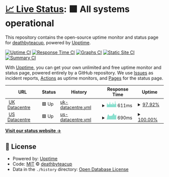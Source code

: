 # [📈 Live Status](https://deathbyteacup.github.io/thfstatus): <!--live status--> **🟩 All systems operational**

This repository contains the open-source uptime monitor and status page for [deathbyteacup](https://deathbyteacup.github.io/thfstatus), powered by [Upptime](https://github.com/upptime/upptime).

[![Uptime CI](https://github.com/deathbyteacup/thfstatus/workflows/Uptime%20CI/badge.svg)](https://github.com/deathbyteacup/thfstatus/actions?query=workflow%3A%22Uptime+CI%22)
[![Response Time CI](https://github.com/deathbyteacup/thfstatus/workflows/Response%20Time%20CI/badge.svg)](https://github.com/deathbyteacup/thfstatus/actions?query=workflow%3A%22Response+Time+CI%22)
[![Graphs CI](https://github.com/deathbyteacup/thfstatus/workflows/Graphs%20CI/badge.svg)](https://github.com/deathbyteacup/thfstatus/actions?query=workflow%3A%22Graphs+CI%22)
[![Static Site CI](https://github.com/deathbyteacup/thfstatus/workflows/Static%20Site%20CI/badge.svg)](https://github.com/deathbyteacup/thfstatus/actions?query=workflow%3A%22Static+Site+CI%22)
[![Summary CI](https://github.com/deathbyteacup/thfstatus/workflows/Summary%20CI/badge.svg)](https://github.com/deathbyteacup/thfstatus/actions?query=workflow%3A%22Summary+CI%22)

With [Upptime](https://upptime.js.org), you can get your own unlimited and free uptime monitor and status page, powered entirely by a GitHub repository. We use [Issues](https://github.com/deathbyteacup/thfstatus/issues) as incident reports, [Actions](https://github.com/deathbyteacup/thfstatus/actions) as uptime monitors, and [Pages](https://deathbyteacup.github.io/thfstatus) for the status page.

<!--start: status pages-->
<!-- This summary is generated by Upptime (https://github.com/upptime/upptime) -->
<!-- Do not edit this manually, your changes will be overwritten -->
<!-- prettier-ignore -->
| URL | Status | History | Response Time | Uptime |
| --- | ------ | ------- | ------------- | ------ |
| <img alt="" src="https://cp.thehostingfolks.com/assets/images/icons/dc_location/dc_location-uk.svg" height="13"> [UK Datacentre](http://www.thehostingfolks.org) | 🟩 Up | [uk-datacentre.yml](https://github.com/Deathbyteacup/thfstatuspage/commits/HEAD/history/uk-datacentre.yml) | <details><summary><img alt="Response time graph" src="./graphs/uk-datacentre/response-time-week.png" height="20"> 611ms</summary><br><a href="https://DEATHbyteacup.github.io/thfstatuspage/history/uk-datacentre"><img alt="Response time 636" src="https://img.shields.io/endpoint?url=https%3A%2F%2Fraw.githubusercontent.com%2FDeathbyteacup%2Fthfstatuspage%2FHEAD%2Fapi%2Fuk-datacentre%2Fresponse-time.json"></a><br><a href="https://DEATHbyteacup.github.io/thfstatuspage/history/uk-datacentre"><img alt="24-hour response time 593" src="https://img.shields.io/endpoint?url=https%3A%2F%2Fraw.githubusercontent.com%2FDeathbyteacup%2Fthfstatuspage%2FHEAD%2Fapi%2Fuk-datacentre%2Fresponse-time-day.json"></a><br><a href="https://DEATHbyteacup.github.io/thfstatuspage/history/uk-datacentre"><img alt="7-day response time 611" src="https://img.shields.io/endpoint?url=https%3A%2F%2Fraw.githubusercontent.com%2FDeathbyteacup%2Fthfstatuspage%2FHEAD%2Fapi%2Fuk-datacentre%2Fresponse-time-week.json"></a><br><a href="https://DEATHbyteacup.github.io/thfstatuspage/history/uk-datacentre"><img alt="30-day response time 640" src="https://img.shields.io/endpoint?url=https%3A%2F%2Fraw.githubusercontent.com%2FDeathbyteacup%2Fthfstatuspage%2FHEAD%2Fapi%2Fuk-datacentre%2Fresponse-time-month.json"></a><br><a href="https://DEATHbyteacup.github.io/thfstatuspage/history/uk-datacentre"><img alt="1-year response time 637" src="https://img.shields.io/endpoint?url=https%3A%2F%2Fraw.githubusercontent.com%2FDeathbyteacup%2Fthfstatuspage%2FHEAD%2Fapi%2Fuk-datacentre%2Fresponse-time-year.json"></a></details> | <details><summary><a href="https://DEATHbyteacup.github.io/thfstatuspage/history/uk-datacentre">97.92%</a></summary><a href="https://DEATHbyteacup.github.io/thfstatuspage/history/uk-datacentre"><img alt="All-time uptime 99.73%" src="https://img.shields.io/endpoint?url=https%3A%2F%2Fraw.githubusercontent.com%2FDeathbyteacup%2Fthfstatuspage%2FHEAD%2Fapi%2Fuk-datacentre%2Fuptime.json"></a><br><a href="https://DEATHbyteacup.github.io/thfstatuspage/history/uk-datacentre"><img alt="24-hour uptime 97.02%" src="https://img.shields.io/endpoint?url=https%3A%2F%2Fraw.githubusercontent.com%2FDeathbyteacup%2Fthfstatuspage%2FHEAD%2Fapi%2Fuk-datacentre%2Fuptime-day.json"></a><br><a href="https://DEATHbyteacup.github.io/thfstatuspage/history/uk-datacentre"><img alt="7-day uptime 97.92%" src="https://img.shields.io/endpoint?url=https%3A%2F%2Fraw.githubusercontent.com%2FDeathbyteacup%2Fthfstatuspage%2FHEAD%2Fapi%2Fuk-datacentre%2Fuptime-week.json"></a><br><a href="https://DEATHbyteacup.github.io/thfstatuspage/history/uk-datacentre"><img alt="30-day uptime 98.60%" src="https://img.shields.io/endpoint?url=https%3A%2F%2Fraw.githubusercontent.com%2FDeathbyteacup%2Fthfstatuspage%2FHEAD%2Fapi%2Fuk-datacentre%2Fuptime-month.json"></a><br><a href="https://DEATHbyteacup.github.io/thfstatuspage/history/uk-datacentre"><img alt="1-year uptime 99.32%" src="https://img.shields.io/endpoint?url=https%3A%2F%2Fraw.githubusercontent.com%2FDeathbyteacup%2Fthfstatuspage%2FHEAD%2Fapi%2Fuk-datacentre%2Fuptime-year.json"></a></details>
| <img alt="" src="https://cp.thehostingfolks.com/assets/images/icons/dc_location/dc_location-usa.svg" height="13"> [US Datacentre](https://www.stackstatus.com) | 🟩 Up | [us-datacentre.yml](https://github.com/Deathbyteacup/thfstatuspage/commits/HEAD/history/us-datacentre.yml) | <details><summary><img alt="Response time graph" src="./graphs/us-datacentre/response-time-week.png" height="20"> 690ms</summary><br><a href="https://DEATHbyteacup.github.io/thfstatuspage/history/us-datacentre"><img alt="Response time 626" src="https://img.shields.io/endpoint?url=https%3A%2F%2Fraw.githubusercontent.com%2FDeathbyteacup%2Fthfstatuspage%2FHEAD%2Fapi%2Fus-datacentre%2Fresponse-time.json"></a><br><a href="https://DEATHbyteacup.github.io/thfstatuspage/history/us-datacentre"><img alt="24-hour response time 780" src="https://img.shields.io/endpoint?url=https%3A%2F%2Fraw.githubusercontent.com%2FDeathbyteacup%2Fthfstatuspage%2FHEAD%2Fapi%2Fus-datacentre%2Fresponse-time-day.json"></a><br><a href="https://DEATHbyteacup.github.io/thfstatuspage/history/us-datacentre"><img alt="7-day response time 690" src="https://img.shields.io/endpoint?url=https%3A%2F%2Fraw.githubusercontent.com%2FDeathbyteacup%2Fthfstatuspage%2FHEAD%2Fapi%2Fus-datacentre%2Fresponse-time-week.json"></a><br><a href="https://DEATHbyteacup.github.io/thfstatuspage/history/us-datacentre"><img alt="30-day response time 773" src="https://img.shields.io/endpoint?url=https%3A%2F%2Fraw.githubusercontent.com%2FDeathbyteacup%2Fthfstatuspage%2FHEAD%2Fapi%2Fus-datacentre%2Fresponse-time-month.json"></a><br><a href="https://DEATHbyteacup.github.io/thfstatuspage/history/us-datacentre"><img alt="1-year response time 643" src="https://img.shields.io/endpoint?url=https%3A%2F%2Fraw.githubusercontent.com%2FDeathbyteacup%2Fthfstatuspage%2FHEAD%2Fapi%2Fus-datacentre%2Fresponse-time-year.json"></a></details> | <details><summary><a href="https://DEATHbyteacup.github.io/thfstatuspage/history/us-datacentre">100.00%</a></summary><a href="https://DEATHbyteacup.github.io/thfstatuspage/history/us-datacentre"><img alt="All-time uptime 100.00%" src="https://img.shields.io/endpoint?url=https%3A%2F%2Fraw.githubusercontent.com%2FDeathbyteacup%2Fthfstatuspage%2FHEAD%2Fapi%2Fus-datacentre%2Fuptime.json"></a><br><a href="https://DEATHbyteacup.github.io/thfstatuspage/history/us-datacentre"><img alt="24-hour uptime 100.00%" src="https://img.shields.io/endpoint?url=https%3A%2F%2Fraw.githubusercontent.com%2FDeathbyteacup%2Fthfstatuspage%2FHEAD%2Fapi%2Fus-datacentre%2Fuptime-day.json"></a><br><a href="https://DEATHbyteacup.github.io/thfstatuspage/history/us-datacentre"><img alt="7-day uptime 100.00%" src="https://img.shields.io/endpoint?url=https%3A%2F%2Fraw.githubusercontent.com%2FDeathbyteacup%2Fthfstatuspage%2FHEAD%2Fapi%2Fus-datacentre%2Fuptime-week.json"></a><br><a href="https://DEATHbyteacup.github.io/thfstatuspage/history/us-datacentre"><img alt="30-day uptime 99.88%" src="https://img.shields.io/endpoint?url=https%3A%2F%2Fraw.githubusercontent.com%2FDeathbyteacup%2Fthfstatuspage%2FHEAD%2Fapi%2Fus-datacentre%2Fuptime-month.json"></a><br><a href="https://DEATHbyteacup.github.io/thfstatuspage/history/us-datacentre"><img alt="1-year uptime 99.99%" src="https://img.shields.io/endpoint?url=https%3A%2F%2Fraw.githubusercontent.com%2FDeathbyteacup%2Fthfstatuspage%2FHEAD%2Fapi%2Fus-datacentre%2Fuptime-year.json"></a></details>

<!--end: status pages-->

[**Visit our status website →**](https://deathbyteacup.github.io/thfstatus)

## 📄 License

- Powered by: [Upptime](https://github.com/upptime/upptime)
- Code: [MIT](./LICENSE) © [deathbyteacup](https://deathbyteacup.github.io/thfstatus)
- Data in the `./history` directory: [Open Database License](https://opendatacommons.org/licenses/odbl/1-0/)
